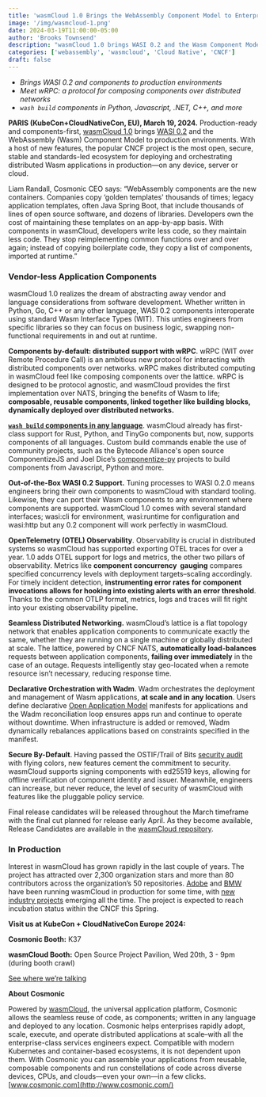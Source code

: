 ```yaml
---
title: 'wasmCloud 1.0 Brings the WebAssembly Component Model to Enterprise'
image: '/img/wasmcloud-1.png'
date: 2024-03-19T11:00:00-05:00
author: 'Brooks Townsend'
description: "wasmCloud 1.0 brings WASI 0.2 and the Wasm Component Model to production environments"
categories: ['webassembly', 'wasmcloud', 'Cloud Native', 'CNCF']
draft: false
---
```


- *Brings WASI 0.2 and components to production environments*
- *Meet wRPC: a protocol for composing components over distributed networks*
- *`wash build` components in Python, Javascript, .NET, C++, and more*

<!--truncate-->

**PARIS (KubeCon+CloudNativeCon, EU), March 19, 2024.** Production-ready and components-first, [wasmCloud 1.0](https://wasmcloud.com/) brings [WASI 0.2](https://github.com/WebAssembly/WASI/blob/main/preview2/README.md) and the WebAssembly (Wasm) Component Model to production environments. With a host of new features, the popular CNCF project is the most open, secure, stable and standards-led ecosystem for deploying and orchestrating distributed Wasm applications in production—on any device, server or cloud.

Liam Randall, Cosmonic CEO says: “WebAssembly components are the new containers. Companies copy ‘golden templates' thousands of times; legacy application templates, often Java Spring Boot, that include thousands of lines of open source software, and dozens of libraries. Developers own the cost of maintaining these templates on an app-by-app basis. With components in wasmCloud, developers write less code, so they maintain less code. They stop reimplementing common functions over and over again; instead of copying boilerplate code, they copy a list of components, imported at runtime.”

### Vendor-less Application Components

wasmCloud 1.0 realizes the dream of abstracting away vendor and language considerations from software development. Whether written in Python, Go, C++ or any other language, WASI 0.2 components interoperate using standard Wasm Interface Types (WIT). This unties engineers from specific libraries so they can focus on business logic, swapping non-functional requirements in and out at runtime.

**Components by-default: distributed support with wRPC**. wRPC (WIT over Remote Procedure Call) is an ambitious new protocol for interacting with distributed components over networks. wRPC makes distributed computing in wasmCloud feel like composing components over the lattice. wRPC is designed to be protocol agnostic, and wasmCloud provides the first implementation over NATS, bringing the benefits of Wasm to life; **composable, reusable components, linked together like building blocks, dynamically deployed over distributed networks.**

**[`wash build` components in any language](https://wasmcloud.com/blog/bring-your-own-wasm-components)**. wasmCloud already has first-class support for Rust, Python, and TinyGo components but, now, supports components of all languages. Custom build commands enable the use of community projects, such as the Bytecode Alliance's open source ComponentizeJS and Joel Dice’s [componentize-py](https://github.com/bytecodealliance/componentize-py) projects to build components from Javascript, Python and more.

**Out-of-the-Box WASI 0.2 Support.** Tuning processes to WASI 0.2.0 means engineers bring their own components to wasmCloud with standard tooling. Likewise, they can port their Wasm components to any environment where components are supported. wasmCloud 1.0 comes with several standard interfaces; wasi:cli for environment, wasi:runtime for configuration and wasi:http but any 0.2 component will work perfectly in wasmCloud.

**OpenTelemetry (OTEL) Observability**. Observability is crucial in distributed systems so wasmCloud has supported exporting OTEL traces for over a year. 1.0 adds OTEL support for logs and metrics, the other two pillars of observability. Metrics like **component concurrency  gauging** compares specified concurrency levels with deployment targets–scaling accordingly. For timely incident detection, **instrumenting error rates for component invocations allows for hooking into existing alerts with an error threshold**. Thanks to the common OTLP format, metrics, logs and traces will fit right into your existing observability pipeline.

**Seamless Distributed Networking.** wasmCloud’s lattice is a flat topology network that enables application components to communicate exactly the same, whether they are running on a single machine or globally distributed at scale. The lattice, powered by CNCF NATS, **automatically load-balances** requests between application components, **failing over immediately** in the case of an outage. Requests intelligently stay geo-located when a remote resource isn’t necessary, reducing response time.

**Declarative Orchestration with Wadm**. Wadm orchestrates the deployment and management of Wasm applications, **at scale and in any location**. Users define declarative [Open Application Model](https://oam.dev/) manifests for applications and the Wadm reconciliation loop ensures apps run and continue to operate without downtime. When infrastructure is added or removed, Wadm dynamically rebalances applications based on constraints specified in the manifest.

**Secure By-Default**. Having passed the OSTIF/Trail of Bits [security audit](https://ostif.org/wp-content/uploads/2023/10/wasmcloud-audit-ostif-trail-of-bits-final.pdf) with flying colors, new features cement the commitment to security. wasmCloud supports signing components with ed25519 keys, allowing for offline verification of component identity and issuer. Meanwhile, engineers can increase, but never reduce, the level of security of wasmCloud with features like the pluggable policy service.

Final release candidates will be released throughout the March timeframe with the final cut planned for release early April. As they become available, Release Candidates are available in the [wasmCloud repository](https://github.com/wasmCloud/wasmCloud/releases).

### In Production
Interest in wasmCloud has grown rapidly in the last couple of years. The project has attracted over 2,300 organization stars and more than 80 contributors across the organization’s 50 repositories. [Adobe](https://www.cncf.io/blog/2022/11/17/better-together-a-kubernetes-and-wasm-case-study/) and [BMW](https://www.techtarget.com/searchitoperations/news/252527414/Server-side-WebAssembly-prepares-for-takeoff-in-2023) have been running wasmCloud in production for some time, with [new industry projects](https://www.cncf.io/blog/2024/01/05/bringing-webassembly-to-telecoms-with-cncf-wasmcloud/) emerging all the time. The project is expected to reach incubation status within the CNCF this Spring.

**Visit us at KubeCon + CloudNativeCon Europe 2024:**

**Cosmonic Booth:** K37

**wasmCloud Booth:** Open Source Project Pavilion, Wed 20th, 3 - 9pm (during booth crawl)

[See where we’re talking](https://cosmonic.com/blog/industry/wasmio-kubeconeu2024-preview)

**About Cosmonic**

Powered by [wasmCloud](https://wasmcloud.com/), the universal application platform, Cosmonic allows the seamless reuse of code, as components; written in any language and deployed to any location. Cosmonic helps enterprises rapidly adopt, scale, execute, and operate distributed applications at scale–with all the enterprise-class services engineers expect. Compatible with modern Kubernetes and container-based ecosystems, it is not dependent upon them. With Cosmonic you can assemble your applications from reusable, composable components and run constellations of code across diverse devices, CPUs, and clouds—even your own—in a few clicks. [www.cosmonic.com](http://www.cosmonic.com/)


